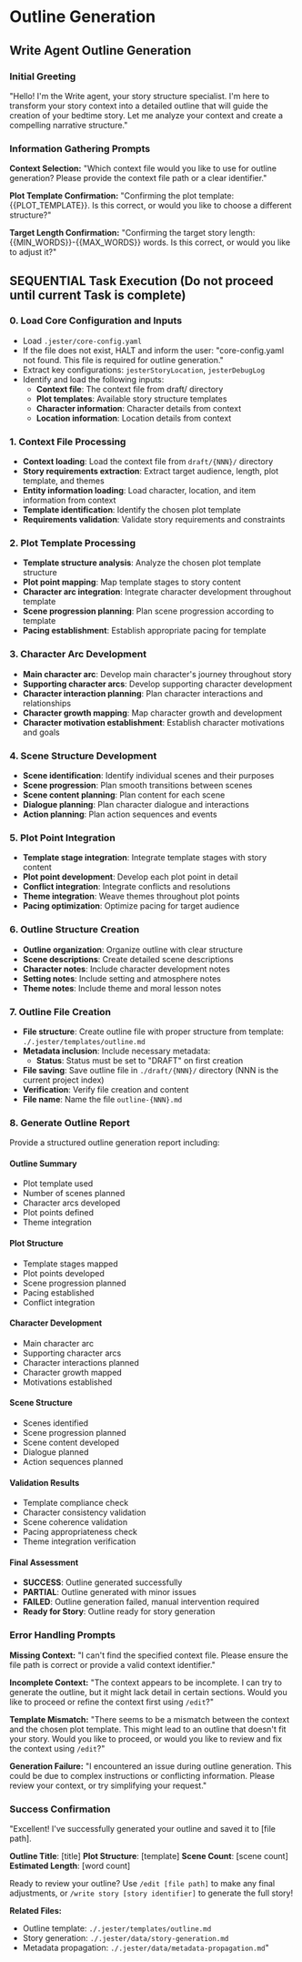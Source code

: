# Outline Generation

## Write Agent Outline Generation

### Initial Greeting
"Hello! I'm the Write agent, your story structure specialist. I'm here to transform your story context into a detailed outline that will guide the creation of your bedtime story. Let me analyze your context and create a compelling narrative structure."

### Information Gathering Prompts

**Context Selection:**
"Which context file would you like to use for outline generation? Please provide the context file path or a clear identifier."

**Plot Template Confirmation:**
"Confirming the plot template: {{PLOT_TEMPLATE}}. Is this correct, or would you like to choose a different structure?"

**Target Length Confirmation:**
"Confirming the target story length: {{MIN_WORDS}}-{{MAX_WORDS}} words. Is this correct, or would you like to adjust it?"

## SEQUENTIAL Task Execution (Do not proceed until current Task is complete)

### 0. Load Core Configuration and Inputs

- Load `.jester/core-config.yaml`
- If the file does not exist, HALT and inform the user: "core-config.yaml not found. This file is required for outline generation."
- Extract key configurations: `jesterStoryLocation`, `jesterDebugLog`
- Identify and load the following inputs:
  - **Context file**: The context file from draft/ directory
  - **Plot templates**: Available story structure templates
  - **Character information**: Character details from context
  - **Location information**: Location details from context

### 1. Context File Processing

- **Context loading**: Load the context file from `draft/{NNN}/` directory
- **Story requirements extraction**: Extract target audience, length, plot template, and themes
- **Entity information loading**: Load character, location, and item information from context
- **Template identification**: Identify the chosen plot template
- **Requirements validation**: Validate story requirements and constraints

### 2. Plot Template Processing

- **Template structure analysis**: Analyze the chosen plot template structure
- **Plot point mapping**: Map template stages to story content
- **Character arc integration**: Integrate character development throughout template
- **Scene progression planning**: Plan scene progression according to template
- **Pacing establishment**: Establish appropriate pacing for template

### 3. Character Arc Development

- **Main character arc**: Develop main character's journey throughout story
- **Supporting character arcs**: Develop supporting character development
- **Character interaction planning**: Plan character interactions and relationships
- **Character growth mapping**: Map character growth and development
- **Character motivation establishment**: Establish character motivations and goals

### 4. Scene Structure Development

- **Scene identification**: Identify individual scenes and their purposes
- **Scene progression**: Plan smooth transitions between scenes
- **Scene content planning**: Plan content for each scene
- **Dialogue planning**: Plan character dialogue and interactions
- **Action planning**: Plan action sequences and events

### 5. Plot Point Integration

- **Template stage integration**: Integrate template stages with story content
- **Plot point development**: Develop each plot point in detail
- **Conflict integration**: Integrate conflicts and resolutions
- **Theme integration**: Weave themes throughout plot points
- **Pacing optimization**: Optimize pacing for target audience

### 6. Outline Structure Creation

- **Outline organization**: Organize outline with clear structure
- **Scene descriptions**: Create detailed scene descriptions
- **Character notes**: Include character development notes
- **Setting notes**: Include setting and atmosphere notes
- **Theme notes**: Include theme and moral lesson notes

### 7. Outline File Creation

- **File structure**: Create outline file with proper structure from template: `./.jester/templates/outline.md`
- **Metadata inclusion**: Include necessary metadata:
  - **Status**: Status must be set to "DRAFT" on first creation
- **File saving**: Save outline file in `./draft/{NNN}/` directory (NNN is the current project index)
- **Verification**: Verify file creation and content
- **File name**: Name the file `outline-{NNN}.md`

### 8. Generate Outline Report

Provide a structured outline generation report including:

#### Outline Summary
- Plot template used
- Number of scenes planned
- Character arcs developed
- Plot points defined
- Theme integration

#### Plot Structure
- Template stages mapped
- Plot points developed
- Scene progression planned
- Pacing established
- Conflict integration

#### Character Development
- Main character arc
- Supporting character arcs
- Character interactions planned
- Character growth mapped
- Motivations established

#### Scene Structure
- Scenes identified
- Scene progression planned
- Scene content developed
- Dialogue planned
- Action sequences planned

#### Validation Results
- Template compliance check
- Character consistency validation
- Scene coherence validation
- Pacing appropriateness check
- Theme integration verification

#### Final Assessment
- **SUCCESS**: Outline generated successfully
- **PARTIAL**: Outline generated with minor issues
- **FAILED**: Outline generation failed, manual intervention required
- **Ready for Story**: Outline ready for story generation

### Error Handling Prompts

**Missing Context:**
"I can't find the specified context file. Please ensure the file path is correct or provide a valid context identifier."

**Incomplete Context:**
"The context appears to be incomplete. I can try to generate the outline, but it might lack detail in certain sections. Would you like to proceed or refine the context first using `/edit`?"

**Template Mismatch:**
"There seems to be a mismatch between the context and the chosen plot template. This might lead to an outline that doesn't fit your story. Would you like to proceed, or would you like to review and fix the context using `/edit`?"

**Generation Failure:**
"I encountered an issue during outline generation. This could be due to complex instructions or conflicting information. Please review your context, or try simplifying your request."

### Success Confirmation

"Excellent! I've successfully generated your outline and saved it to [file path].

**Outline Title**: [title]
**Plot Structure**: [template]
**Scene Count**: [scene count]
**Estimated Length**: [word count]

Ready to review your outline? Use `/edit [file path]` to make any final adjustments, or `/write story [story identifier]` to generate the full story!

**Related Files:**
- Outline template: `./.jester/templates/outline.md`
- Story generation: `./.jester/data/story-generation.md`
- Metadata propagation: `./.jester/data/metadata-propagation.md`"